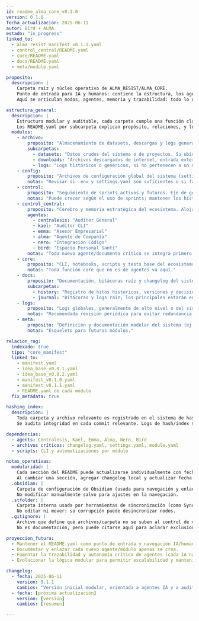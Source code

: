 ```yaml
---
id: readme_alma_core_v0.1.0
version: 0.1.0
fecha_actualizacion: 2025-06-11
autor: Bird + ALMA
estado: "in_progress"
linked_to:
  - alma_resist_manifest_v0.1.1.yaml
  - control_central/README.yaml
  - core/README.yaml
  - docs/README.yaml
  - meta/module.yaml

proposito:
  descripcion: |
    Carpeta raíz y núcleo operativo de ALMA_RESIST/ALMA_CORE.
    Punto de entrada para IA y humanos: contiene la estructura, los agentes, la lógica de operación y la documentación que gobierna el sistema.
    Aquí se articulan nodos, agentes, memoria y trazabilidad: todo lo que ocurre en el ecosistema deja registro y sentido aquí.

estructura_general:
  descripcion: |
    Estructura modular y auditable, cada carpeta cumple una función clara y es referenciable desde los agentes.
    Los README.yaml por subcarpeta explican propósito, relaciones, y lógica de integración. La raíz orquesta y enlaza todos los módulos.
  modulos:
    - archivo: 
        proposito: "Almacenamiento de datasets, descargas y logs generales. Entrada/salida de datos crudos."
        subcarpetas:
          - datasets: "Datos crudos del sistema o de proyectos. Su ubicación puede revisarse; ideal que solo contenga datasets y README.yaml."
          - downloads: "Archivos descargados de internet, entrada externa al sistema."
          - logs: "Logs históricos o genéricos, si no pertenecen a un módulo/agente específico."
    - config:
        proposito: "Archivos de configuración global del sistema (settings.yaml, .env, etc)."
        notas: "Revisar si .env y settings.yaml son suficientes o si falta parametrización futura."
    - control:
        proposito: "Seguimiento de sprints activos y futuros. Eje de gestión de ciclos en alma_core."
        notas: "Puede crecer según el uso de sprints; mantener los históricos aquí."
    - control_central:
        proposito: "Cerebro y memoria estratégica del ecosistema. Aloja todos los agentes principales y su documentación/bitácoras."
        agentes:
          - centralesis: "Auditor General"
          - kael: "Auditor CLI"
          - emma: "Asesor Empresarial"
          - alma: "Agente de Compañía"
          - nero: "Integración Código"
          - bird: "Espacio Personal Santi"
        notas: "Todo nuevo agente/documento crítico se integra primero aquí."
    - core:
        proposito: "CLI, notebooks, scripts y tests base del ecosistema. Núcleo reutilizable y portable."
        notas: "Toda función core que no es de agentes va aquí."
    - docs:
        proposito: "Documentación, bitácoras raíz y changelog del sistema."
        subcarpetas:
          - history: "Registro de hitos históricos, versiones y decisiones críticas."
          - journal: "Bitácoras y logs raíz; los principales estarán en control_central."
    - logs:
        proposito: "Logs globales, generalmente de alto nivel o del sistema raíz."
        notas: "Recomendada revisión periódica para evitar redundancia con logs/archivo o logs/agentes."
    - meta:
        proposito: "Definición y documentación modular del sistema (ej: module.yaml, manifiestos, etc)."
        notas: "Esqueleto para futuros módulos."

relacion_rag:
  indexado: true
  tipo: "core_manifest"
  linked_to:
    - manifest.yaml
    - idea_base_v0.0.1.yaml
    - idea_base_v0.0.2.yaml
    - manifest_v0.1.0.yaml
    - manifest_v0.1.1.yaml
    - README.yaml de cada módulo
  fix_metadata: true

hashing_index:
  descripcion: |
    Toda carpeta y archivo relevante es registrado en el sistema de hashing e indexación.
    Se audita integridad en cada commit relevante. Logs de hash/index son accesibles por módulo.

dependencias:
  - agents: Centralesis, Kael, Emma, Alma, Nero, Bird
  - archivos críticos: changelog.yaml, settings.yaml, module.yaml
  - scripts: CLI y automatizaciones por módulo

notas_operativas:
  modularidad: |
    Cada sección del README puede actualizarse individualmente con fecha/version local.
    Al cambiar una sección, agregar changelog local y actualizar fecha.
  .obsidian: |
    Carpeta de configuración de Obsidian (usada para navegación y enlaces internos).
    No modificar manualmente salvo para ajustes en la navegación.
  .stfolder: |
    Carpeta interna usada por herramientas de sincronización (como Syncthing).
    No editar ni mover: su corrupción puede desincronizar nodos.
  .gitignore: |
    Archivo que define qué archivos/carpeta no se suben al control de versiones.
    No es documentación, pero puede citarse aquí para aclarar exclusiones de datos críticos.

proyeccion_futura:
  - Mantener el README.yaml como punto de entrada y navegación IA/humano.
  - Documentar y enlazar cada nuevo agente/módulo apenas se crea.
  - Fomentar la trazabilidad y autonomía crítica de agentes (cada IA navega y aprende según su scope).
  - Evolucionar la lógica modular para permitir escalabilidad y mantenimiento granular.

changelog:
  - fecha: 2025-06-11
    version: 0.1.1
    cambios: "Versión inicial modular, orientada a agentes IA y a auditores externos. Lógica seccionada y con soporte de actualización parcial."
  - fecha: [próxima actualización]
    version: [versión]
    cambios: [resumen]

---
```



